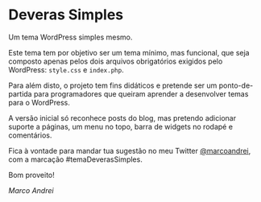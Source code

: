 # Deveras Simples
Um tema WordPress simples mesmo.

Este tema tem por objetivo ser um tema mínimo, mas funcional, que seja composto apenas pelos dois arquivos obrigatórios exigidos pelo WordPress: `style.css` e `index.php`.

Para além disto, o projeto tem fins didáticos e pretende ser um ponto-de-partida para programadores que queiram aprender a desenvolver temas para o WordPress.

A versão inicial só reconhece posts do blog, mas pretendo adicionar suporte a páginas, um menu no topo, barra de widgets no rodapé e comentários.

Fica à vontade para mandar tua sugestão no meu Twitter [@marcoandrei](https://twitter.com/marcoandrei), com a marcação #temaDeverasSimples. 

Bom proveito!

_Marco Andrei_